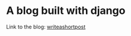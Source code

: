 # A blog built with django

Link to the blog: [writeashortpost](https://writeashortpost.herokuapp.com)
